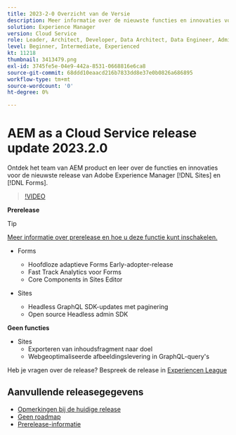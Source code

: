 ```yaml
---
title: 2023-2-0 Overzicht van de Versie
description: Meer informatie over de nieuwste functies en innovaties voor de release 2023-2-0 voor Adobe Experience Manager [!DNL Forms] en [!DNL Sites].
solution: Experience Manager
version: Cloud Service
role: Leader, Architect, Developer, Data Architect, Data Engineer, Admin, User
level: Beginner, Intermediate, Experienced
kt: 11218
thumbnail: 3413479.png
exl-id: 3745fe5e-04e9-442a-8531-0668816e6ca8
source-git-commit: 68ddd10eaacd216b7833dd8e37e0b0826a686895
workflow-type: tm+mt
source-wordcount: '0'
ht-degree: 0%

---
```


# AEM as a Cloud Service release update 2023.2.0

Ontdek het team van AEM product en leer over de functies en innovaties voor de nieuwste release van Adobe Experience Manager [!DNL Sites] en [!DNL Forms].

>[!VIDEO](https://video.tv.adobe.com/v/3416885/?quality=12&learn=on)

**Prerelease**

>[!TIP]
>
>[Meer informatie over prerelease en hoe u deze functie kunt inschakelen.](https://experienceleague.adobe.com/docs/experience-manager-cloud-service/content/release-notes/prerelease.html)

* Forms
   * Hoofdloze adaptieve Forms Early-adopter-release
   * Fast Track Analytics voor Forms
   * Core Components in Sites Editor

* Sites
   * Headless GraphQL SDK-updates met paginering
   * Open source Headless admin SDK

**Geen functies**

* Sites
   * Exporteren van inhoudsfragment naar doel
   * Webgeoptimaliseerde afbeeldingslevering in GraphQL-query&#39;s

Heb je vragen over de release?  Bespreek de release in [Experiencen League](https://adobe.ly/3RPNYZF)

## Aanvullende releasegegevens

* [Opmerkingen bij de huidige release](https://experienceleague.adobe.com/docs/experience-manager-cloud-service/content/release-notes/home.html)
* [Geen roadmap](https://experienceleague.adobe.com/docs/experience-manager-release-information/aem-release-updates/update-releases-roadmap.html)
* [Prerelease-informatie](https://experienceleague.adobe.com/docs/experience-manager-cloud-service/content/release-notes/prerelease.html)

